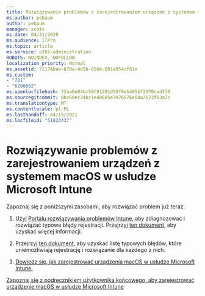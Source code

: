 ```yaml
---
title: Rozwiązywanie problemów z zarejestrowaniem urządzeń z systemem macOS w usłudze Microsoft Intune
ms.author: pebaum
author: pebaum
manager: scotv
ms.date: 04/21/2020
ms.audience: ITPro
ms.topic: article
ms.service: o365-administration
ROBOTS: NOINDEX, NOFOLLOW
localization_priority: Normal
ms.assetid: 71174bae-870a-4d5b-856b-891a054cf61e
ms.custom:
- "781"
- "6200002"
ms.openlocfilehash: 72aa0e84bc50f91281d59f0eb405bf2970cad2f0
ms.sourcegitcommit: 8bc60ec34bc1e40685e3976576e04a2623f63a7c
ms.translationtype: MT
ms.contentlocale: pl-PL
ms.lasthandoff: 04/15/2021
ms.locfileid: "51823437"
---
```

# <a name="troubleshoot-issues-with-enrolling-macos-devices-in-microsoft-intune"></a>Rozwiązywanie problemów z zarejestrowaniem urządzeń z systemem macOS w usłudze Microsoft Intune

Zapoznaj się z poniższymi zasobami, aby rozwiązać problem już teraz.
  
1. Użyj [Portalu rozwiązywania problemów Intune,](https://devicemanagement.microsoft.com/#blade/Microsoft_Intune_DeviceSettings/TroubleshootBlade) aby zdiagnozować i rozwiązać typowe błędy rejestracji. Przejrzyj [ten dokument,](https://docs.microsoft.com/intune/help-desk-operators) aby uzyskać więcej informacji.

2. Przejrzyj [ten dokument,](https://docs.microsoft.com/troubleshoot/mem/intune/troubleshoot-device-enrollment-in-intune) aby uzyskać listę typowych błędów, które uniemożliwiają rejestrację i rozwiązanie dla każdego z nich.

3. [Dowiedz się, jak zarejestrować urządzenia macOS w usłudze Microsoft Intune.](https://docs.microsoft.com/intune/macos-enroll)

[Zapoznaj się z podręcznikiem użytkownika końcowego, aby zarejestrować urządzenie macOS w usłudze Microsoft Intune](https://docs.microsoft.com/intune-user-help/enroll-your-device-in-intune-macos-cp)
  